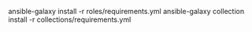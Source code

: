 ansible-galaxy install -r roles/requirements.yml
ansible-galaxy collection install -r collections/requirements.yml